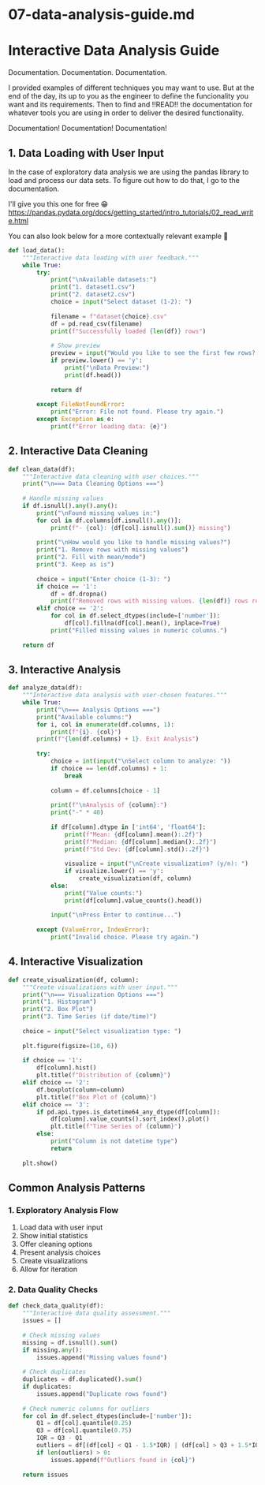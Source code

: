 # 07-data-analysis-guide.md

# Interactive Data Analysis Guide
Documentation. Documentation. Documentation. 

I provided examples of different techniques you may want to use. But at the end of the day, its up to you as the engineer to define the funcionality you want and its requirements. Then to find and ‼️READ‼️ the documentation for whatever tools you are using in order to deliver the desired functionality. 

Documentation! Documentation! Documentation!

## 1. Data Loading with User Input
In the case of exploratory data analysis we are using the pandas library to load and process our data sets. To figure out how to do that, I go to the documentation. 

I'll give you this one for free 😁 https://pandas.pydata.org/docs/getting_started/intro_tutorials/02_read_write.html

You can also look below for a more contextually relevant example 🧐
```python
def load_data():
    """Interactive data loading with user feedback."""
    while True:
        try:
            print("\nAvailable datasets:")
            print("1. dataset1.csv")
            print("2. dataset2.csv")
            choice = input("Select dataset (1-2): ")
            
            filename = f"dataset{choice}.csv"
            df = pd.read_csv(filename)
            print(f"Successfully loaded {len(df)} rows")
            
            # Show preview
            preview = input("Would you like to see the first few rows? (y/n): ")
            if preview.lower() == 'y':
                print("\nData Preview:")
                print(df.head())
                
            return df
            
        except FileNotFoundError:
            print("Error: File not found. Please try again.")
        except Exception as e:
            print(f"Error loading data: {e}")
```

## 2. Interactive Data Cleaning
```python
def clean_data(df):
    """Interactive data cleaning with user choices."""
    print("\n=== Data Cleaning Options ===")
    
    # Handle missing values
    if df.isnull().any().any():
        print("\nFound missing values in:")
        for col in df.columns[df.isnull().any()]:
            print(f"- {col}: {df[col].isnull().sum()} missing")
        
        print("\nHow would you like to handle missing values?")
        print("1. Remove rows with missing values")
        print("2. Fill with mean/mode")
        print("3. Keep as is")
        
        choice = input("Enter choice (1-3): ")
        if choice == '1':
            df = df.dropna()
            print(f"Removed rows with missing values. {len(df)} rows remaining.")
        elif choice == '2':
            for col in df.select_dtypes(include=['number']):
                df[col].fillna(df[col].mean(), inplace=True)
            print("Filled missing values in numeric columns.")
    
    return df
```

## 3. Interactive Analysis
```python
def analyze_data(df):
    """Interactive data analysis with user-chosen features."""
    while True:
        print("\n=== Analysis Options ===")
        print("Available columns:")
        for i, col in enumerate(df.columns, 1):
            print(f"{i}. {col}")
        print(f"{len(df.columns) + 1}. Exit Analysis")
        
        try:
            choice = int(input("\nSelect column to analyze: "))
            if choice == len(df.columns) + 1:
                break
                
            column = df.columns[choice - 1]
            
            print(f"\nAnalysis of {column}:")
            print("-" * 40)
            
            if df[column].dtype in ['int64', 'float64']:
                print(f"Mean: {df[column].mean():.2f}")
                print(f"Median: {df[column].median():.2f}")
                print(f"Std Dev: {df[column].std():.2f}")
                
                visualize = input("\nCreate visualization? (y/n): ")
                if visualize.lower() == 'y':
                    create_visualization(df, column)
            else:
                print("Value counts:")
                print(df[column].value_counts().head())
                
            input("\nPress Enter to continue...")
            
        except (ValueError, IndexError):
            print("Invalid choice. Please try again.")
```

## 4. Interactive Visualization
```python
def create_visualization(df, column):
    """Create visualizations with user input."""
    print("\n=== Visualization Options ===")
    print("1. Histogram")
    print("2. Box Plot")
    print("3. Time Series (if date/time)")
    
    choice = input("Select visualization type: ")
    
    plt.figure(figsize=(10, 6))
    
    if choice == '1':
        df[column].hist()
        plt.title(f"Distribution of {column}")
    elif choice == '2':
        df.boxplot(column=column)
        plt.title(f"Box Plot of {column}")
    elif choice == '3':
        if pd.api.types.is_datetime64_any_dtype(df[column]):
            df[column].value_counts().sort_index().plot()
            plt.title(f"Time Series of {column}")
        else:
            print("Column is not datetime type")
            return
            
    plt.show()
```

## Common Analysis Patterns

### 1. Exploratory Analysis Flow
1. Load data with user input
2. Show initial statistics
3. Offer cleaning options
4. Present analysis choices
5. Create visualizations
6. Allow for iteration

### 2. Data Quality Checks
```python
def check_data_quality(df):
    """Interactive data quality assessment."""
    issues = []
    
    # Check missing values
    missing = df.isnull().sum()
    if missing.any():
        issues.append("Missing values found")
    
    # Check duplicates
    duplicates = df.duplicated().sum()
    if duplicates:
        issues.append("Duplicate rows found")
    
    # Check numeric columns for outliers
    for col in df.select_dtypes(include=['number']):
        Q1 = df[col].quantile(0.25)
        Q3 = df[col].quantile(0.75)
        IQR = Q3 - Q1
        outliers = df[(df[col] < Q1 - 1.5*IQR) | (df[col] > Q3 + 1.5*IQR)]
        if len(outliers) > 0:
            issues.append(f"Outliers found in {col}")
    
    return issues
```
